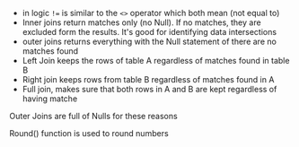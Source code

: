 - in logic `!=` is similar to the `<>` operator which both mean (not equal to)
- Inner joins return matches only (no Null). If no matches, they are excluded form the results. It's good for identifying data intersections
-  outer joins returns everything with the Null statement of there are no matches found
- Left Join keeps the rows of table A regardless of matches found in table B
- Right join keeps rows from table B regardless of matches found in A
- Full join, makes sure that both rows in A and B are kept regardless of having matche

Outer Joins are full of Nulls for these reasons

Round() function is used to round numbers
